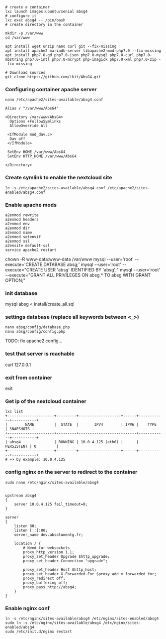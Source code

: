 
```
# create a container
lxc launch images:ubuntu/xenial absg4
# configure it
lxc exec absg4 -- /bin/bash
# create directory in the container

mkdir -p /var/www
cd /var/www

apt install wget unzip nano curl git --fix-missing
apt install apache2 mariadb-server libapache2-mod-php7.0 --fix-missing
apt install php7.0-gd php7.0-json php7.0-mysql php7.0-curl php7.0-mbstring php7.0-intl php7.0-mcrypt php-imagick php7.0-xml php7.0-zip --fix-missing

# Download sources
git clone https://github.com/ikit/AbsG4.git
```

### Configuring container apache server

```
nano /etc/apache2/sites-available/absg4.conf
```

```
Alias / "/var/www/AbsG4"

<Directory /var/www/AbsG4>
  Options +FollowSymlinks
  AllowOverride All

 <IfModule mod_dav.c>
  Dav off
 </IfModule>

 SetEnv HOME /var/www/AbsG4
 SetEnv HTTP_HOME /var/www/AbsG4

</Directory>
```

### Create symlink to enable the nextcloud site

```
ln -s /etc/apache2/sites-available/absg4.conf /etc/apache2/sites-enabled/absg4.conf
```

### Enable apache mods

```
a2enmod rewrite
a2enmod headers
a2enmod env
a2enmod dir
a2enmod mime
a2enmod setenvif
a2enmod ssl
a2ensite default-ssl
service apache2 restart
```

chown -R www-data:www-data /var/www
mysql --user='root' --execute='CREATE DATABASE absg;'
mysql --user='root' --execute="CREATE USER 'absg' IDENTIFIED BY 'absg';"
mysql --user='root' --execute="GRANT ALL PRIVILEGES ON absg.* TO absg WITH GRANT OPTION;"

### init database
mysql absg < install/create_all.sql

### settings database (replace all keywords between <_>)

```
nano absg/config/database.php
nano absg/config/config.php
```

TODO: fix apache2 config...



### test that server is reachable
curl 127.0.0.1




### exit from container
exit


### Get ip of the nextcloud container
```
lxc list
+---------------------+---------+-------------------+------+------------+-----------+
|        NAME         |  STATE  |       IPV4        | IPV6 |    TYPE    | SNAPSHOTS |
+---------------------+---------+-------------------+------+------------+-----------+
| absg4               | RUNNING | 10.0.4.125 (eth0) |      | PERSISTENT | 0         |
+---------------------+---------+-------------------+------+------------+-----------+
# => by example: 10.0.4.125
```

### config nginx on the server to redirect to the container

```
sudo nano /etc/nginx/sites-available/absg4
```

```

upstream absg4
{
    server 10.0.4.125 fail_timeout=0;
}

server
{
    listen 80;
    listen [::]:80;
    server_name dev.absolumentg.fr;

    location / {
        # Need for websockets
        proxy_http_version 1.1;
        proxy_set_header Upgrade $http_upgrade;
        proxy_set_header Connection "upgrade";

        proxy_set_header Host $http_host;
        proxy_set_header X-Forwarded-For $proxy_add_x_forwarded_for;
        proxy_redirect off;
        proxy_buffering off;
        proxy_pass http://absg4;
    }
}
```

### Enable nginx conf
```
ln -s /etc/nginx/sites-available/absg4 /etc/nginx/sites-enabled/absg4
sudo ln -s /etc/nginx/sites-available/absg4 /etc/nginx/sites-enabled/absg4
sudo /etc/init.d/nginx restart
```






